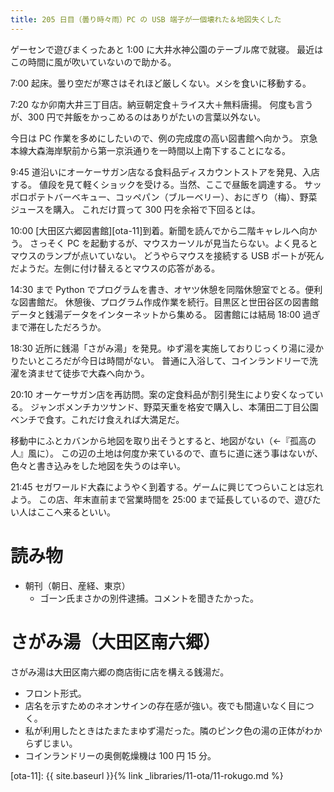 ```yaml
---
title: 205 日目（曇り時々雨）PC の USB 端子が一個壊れた＆地図失くした
---
```


ゲーセンで遊びまくったあと 1:00 に大井水神公園のテーブル席で就寝。
最近はこの時間に風が吹いていないので助かる。

7:00 起床。曇り空だが寒さはそれほど厳しくない。メシを食いに移動する。

7:20 なか卯南大井三丁目店。納豆朝定食＋ライス大＋無料唐揚。
何度も言うが、300 円で丼飯をかっこめるのはありがたいの言葉以外ない。

今日は PC 作業を多めにしたいので、例の完成度の高い図書館へ向かう。
京急本線大森海岸駅前から第一京浜通りを一時間以上南下することになる。

9:45 道沿いにオーケーサガン店なる食料品ディスカウントストアを発見、入店する。
値段を見て軽くショックを受ける。当然、ここで昼飯を調達する。
サッポロポテトバーベキュー、コッペパン（ブルーベリー）、おにぎり（梅）、野菜ジュースを購入。
これだけ買って 300 円を余裕で下回るとは。

10:00 [大田区六郷図書館][ota-11]到着。新聞を読んでから二階キャレルへ向かう。
さっそく PC を起動するが、マウスカーソルが見当たらない。よく見るとマウスのランプが点いていない。
どうやらマウスを接続する USB ポートが死んだようだ。左側に付け替えるとマウスの応答がある。

14:30 まで Python でプログラムを書き、オヤツ休憩を同階休憩室でとる。便利な図書館だ。
休憩後、プログラム作成作業を続行。目黒区と世田谷区の図書館データと銭湯データをインターネットから集める。
図書館には結局 18:00 過ぎまで滞在しただろうか。

18:30 近所に銭湯「さがみ湯」を発見。ゆず湯を実施しておりじっくり湯に浸かりたいところだが今日は時間がない。
普通に入浴して、コインランドリーで洗濯を済ませて徒歩で大森へ向かう。

20:10 オーケーサガン店を再訪問。案の定食料品が割引発生により安くなっている。
ジャンボメンチカツサンド、野菜天重を格安で購入し、本蒲田二丁目公園ベンチで食す。これだけ食えれば大満足だ。

移動中にふとカバンから地図を取り出そうとすると、地図がない（←『孤高の人』風に）。
この辺の土地は何度か来ているので、直ちに道に迷う事はないが、色々と書き込みをした地図を失うのは辛い。

21:45 セガワールド大森にようやく到着する。ゲームに興じてつらいことは忘れよう。
この店、年末直前まで営業時間を 25:00 まで延長しているので、遊びたい人はここへ来るといい。

# 読み物

* 朝刊（朝日、産経、東京）
  * ゴーン氏まさかの別件逮捕。コメントを聞きたかった。

# さがみ湯（大田区南六郷）

さがみ湯は大田区南六郷の商店街に店を構える銭湯だ。

* フロント形式。
* 店名を示すためのネオンサインの存在感が強い。夜でも間違いなく目につく。
* 私が利用したときはたまたまゆず湯だった。隣のピンク色の湯の正体がわからずじまい。
* コインランドリーの奥側乾燥機は 100 円 15 分。

[ota-11]: {{ site.baseurl }}{% link _libraries/11-ota/11-rokugo.md %}
